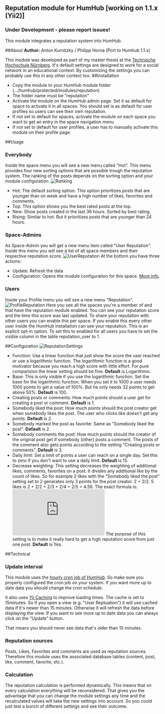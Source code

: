 ## Reputation module for HumHub [working on 1.1.x (Yii2)]
### Under Development - please report issues!

This module integrates a reputation system into HumHub.

##About
__Author:__ Anton Kurnitzky / Philipp Horna (Port to Humhub 1.1.x)

This module was developed as part of my master thesis at the [Technische Hochschule Nürnberg](http://www.th-nuernberg.eu).
It's default settings are designed to work for a social network in an educational context. By customizing the settings you can probably use this in any other context too.
##Installation
* Copy the module to your HumHub module folder (.../humhub/protected/modules/reputation)
* The folder name must be "reputation"
* Activate the module on the HumHub admin page. Set it as default for space to activate it in all spaces. You should set is as default for user profiles so users can see their own reputation.
* If not set to default for spaces, activate the module on each space you want to get an entry in the space navigation menu
* If not set to default for user profiles, a user has to manually activate this module on their profile page.

##Usage
### Everybody
Inside the space menu you will see a new menu called "Hot". This menu provides four new sorting options that are possible trough the reputation system. The ranking of the posts depends on the sorting option and your module configuration.
![Ranking](https://raw.githubusercontent.com/globeFrEak/humhub-modules-reputation/master/assets/reputation_space_view_new_sorting.png)

* Hot: The default sorting option. This option prioritizes posts that are younger than on week and have a high number of likes, favorites and comments.
* Top: This option shows you the best rated posts at the top.
* New: Show posts created in the last 36 hours. Sorted by best rating.
* Rising: Similar to hot. But it prioritizes posts that are younger than 24 hours.

### Space-Admins
As Space-Admin you will get a new menu item called "User Reputation". Inside this menu you will see a list of all space members and their respective reputation score.
![UserReputation](https://raw.githubusercontent.com/globeFrEak/humhub-modules-reputation/master/assets/reputation_spaceadmin_view.png)
At the bottom you have three actions:

* Update: Refresh the data
* Configuration: Opens the module configuration for this space. [More info](#Configuration).

### Users
Inside your Profile menu you will see a new menu "Reputation".
![ProfileReputation](https://raw.githubusercontent.com/globeFrEak/humhub-modules-reputation/master/assets/reputation_user_settings.png)
Here you see all the spaces you're a member of and that have the reputation module enabled.
You can see your reputation score and the time this score was last updated.
To share your reputation with other users you can enable this per space. If you enable this every other user inside the HumHub installation can see your reputation. This is an explicit opt-in option. To set this to enabled for all users you have to set the visible column in the table reputation_user to 1.

##Configuration
![ReputationSettings](https://raw.githubusercontent.com/globeFrEak/humhub-modules-reputation/master/assets/reputation_space_config.png)

* Function: Use a linear function that just show the score the user reached or use a logarithmic function. The logarithmic function is a good motivator because you reach a high score with little effort. For pure comparision the linear setting should be fine. **Default** is Logarithmic.
* Base: This is only visible if you use the logarithmic function. Set the base for the logarithmic function. When you set it to 1000 a user needs 1000 points to get a value of 100%. But he only needs 32 points to get above 50%. **Default** is 100.
* Creating posts or comments: How much points should a user get for creating a post or comment. **Default** is 1.
* Somebody liked the post: How much points should the post creator get when somebody likes the post.  The user who clicks like doesn't get any points. **Default** is 2.
* Somebody marked the post as favorite: Same as "Somebody liked the post". **Default** is 2.
* Somebody comments the post: How much points should the creator of the original post get if somebody (other) posts a comment. The posts of the comment also gets points according to the setting "Creating posts or comments". **Default** is 3.
* Daily limit: Set a limit of points a user can reach on a single day. Set this to zero if you don't want to use a daily limit. **Default** is 15.
* Decrease weighting: This setting decreases the weighting of additional likes, comments, favorites on a post. It divides any additional like by the count of likes. So for example 2 likes with the "Somebody liked the post" setting set to 2 generates only 3 points for the post creator. 2 + 2/2. 5 likes is 2 + 2/2 + 2/3 + 2/4 + 2/5 = 4.56.  The exact formula is: ![equation](http://www.sciweavers.org/tex2img.php?eq=%20%5Csum_1%5En%20%20%5Cfrac%7Bn%7D%7Bweighting%7D%20&bc=White&fc=Black&im=jpg&fs=12&ff=arev&edit=0) The purpose of this setting is to make it really hard to get a high reputation score from just one post. **Default** is Yes.

##Technical
### Update interval
This module uses the [hourly cron job of HumHub](https://www.humhub.org/docs/guide-admin-installation.html#enable-cron-jobs). So make sure you properly configured the cron job on your system. If you want more up to date data you should change the cron schedule.

It also uses [Yii Caching](http://www.yiiframework.com/doc/guide/1.1/en/caching.overview) to improve loading times. The cache is set to 15minutes. So if you open a view (e.g. "User Reptuation") it will use cached data if it's newer than 15 minutes. Otherwise it will refresh the data before displaying the view.
If you want to see more up to date data you can always click on the "Update" button.

That means you should never see data that's older than 15 minutes.

### Reputation sources
Posts, Likes, Favorites and comments are used as reputation sources. Therefore this module uses the associated database tables (content, post, like, comment, favorite, etc.).

### Calculation
The reputation calculation is performed dynamically. This means that on every calculation everything will be reconsidered.
That gives you the advantage that you can change the module settings any time and the recalculated values will take the new settings into account. So you could just test a bunch of different settings and see their outcome.

